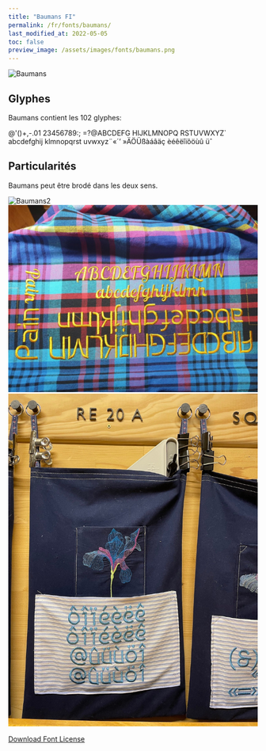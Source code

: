 ```yaml
---
title: "Baumans FI"
permalink: /fr/fonts/baumans/
last_modified_at: 2022-05-05
toc: false
preview_image: /assets/images/fonts/baumans.png
---
```

![Baumans](/assets/images/fonts/baumans.png)

## Glyphes

Baumans contient les 102 glyphes:

	
@'()+,-.01
23456789:;
=?@ABCDEFG
HIJKLMNOPQ
RSTUVWXYZ`
abcdefghij
klmnopqrst
uvwxyz¨«´’
»ÄÖÜßàáâäç
èéêëîïôöùû
üˆ
 
## Particularités

Baumans  peut être brodé  dans les deux sens. 

![Baumans2](/assets/images/fonts/baumans2.jpg)
![Baumans3](/assets/images/fonts/baumans3.jpg)
![Baumans4](/assets/images/fonts/baumans4.jpg)

[Download Font License](https://github.com/inkstitch/inkstitch/tree/main/fonts/baumans_FI/LICENSE)
